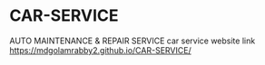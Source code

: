 # CAR-SERVICE
AUTO MAINTENANCE &amp; REPAIR SERVICE
car service website link  https://mdgolamrabby2.github.io/CAR-SERVICE/
